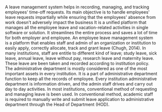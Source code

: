A leave management system helps in recording, managing, and tracking employees' time-off requests. Its main objective is to handle employees' leave requests impartially while ensuring that the employees' absence from work doesn't adversely impact the business
It is a unified platform that manages all the employee leave and vacation-related activities in single software or solution. It streamlines the entire process and saves a lot of time for both employer and employee.
An employee leave management system is a platform that enables   staff   and   admin   of   an organization or institution to easily apply, correctly allocate, track and grant leave (Chugh, 2014). In many institutions, staff are entitle to different kind of leave; study leave, sick leave, annual leave, leave without pay, research leave and maternity leave. These leave are been taken and recorded according   to   institution policy. The administrative department is mostly considered as one of the most important assets in every institution. It is a part of administrative department function to keep all the records of employee. Every institution administrative department is information driven, and the admin staff drives and carry out day to day activities. In    most institutions, conventional method of requesting and managing leave is been used. In conventional method, academic staff is required to manually write and submit   leave application to administrative department through the Head of Department (HOD). 

